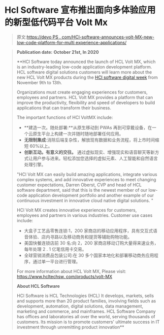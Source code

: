 # Hcl Software 宣布推出面向多体验应用的新型低代码平台 Volt Mx

> 原文:[https://devo PS . com/HCl-software-announces-volt-MX-new-low-code-platform-for-multi experience-applications/](https://devops.com/hcl-software-announces-volt-mx-new-low-code-platform-for-multiexperience-applications/)

> **Publication date:** ****October 21st,** ****In 2020******
> 
>  **HCl Software today announced the launch of HCL Volt MX, which is an industry-leading low-code application development platform. HCL software digital solutions customers will learn more about the new HCL Volt MX products during the [HCl software digital week](http://link.mediaoutreach.meltwater.com/ls/click?upn=VEObaF5BapXIE9oePSgmyMcaky5I2H02tnqHEeSHsdU0J1tgjyIxXzcV8cNEuTclNnALwt6c7fknRTAt1f-2FxuA-3D-3DqO6l_1t4-2BOg2k7wiQWuhTGn5MziV3TfjsjGhnCpxt5L4LW1fhe3dilWRJlFTonV6W0QZ29gv6sWs-2FdsZaBlogGIoRRfwVmk-2F9uOP4gFL0MhVGmZ4tn7kThW6AflS9bVzgtF6lQiUWcoHxAdThRzPKMiBy2N9hzIxk8NOd3tpMh9Lhaw-2FFyMpNxeMa4u4OJ5rVvL0L5jX-2FA1opo4i1gSXd-2Bu8ts34wl1-2BVQmgLgwkqOpbW8NCTp-2BYiLg0dtDGWGJzZsJWbCJ-2B7gAtfgmy-2BGzCPZILWIboc2OjTf0xxCXX-2F-2B-2BeRuIlUMOFjRGEZYSYMddbEviN9xGmWyMP6dIeZhH5vjql9pfnVPKYIOae7Ufb8b9oNZ-2B6333k-2BTIdryYdoJNZxKnNFuq-2FpXe3ACVvZTjPRz47LuA-3D-3D) from November 9th to 13th.
> 
> Organizations must create engaging experiences for customers, employees and partners. HCL Volt MX provides a platform that can improve the productivity, flexibility and speed of developers to build applications that can transform their business. <wbr>
> 
> The important functions of HCl VoltMX include:
> 
> *   **建造一次。随处部署:**从原生移动到 PWAs 再到可穿戴设备，在一个云原生平台上构建一次并随时随地部署任何应用。
> *   **无限制集成**:消除后端复杂性，解放现有数据和业务流程，将上市时间缩短 60%以上。
> *   **创新互动。有意义的交往。** 通过虚拟现实、增强现实和语音聊天等新方式让用户参与进来。轻松添加您选择的虚拟元素、人工智能和自然语言处理引擎。
> 
> "HCl Volt MX can easily build amazing applications, integrate various complex systems, and add innovative experiences to meet changing customer expectations, Darren Oberst, CVP and head of HCL software department, said that this is the newest member of our low-code application development portfolio and another example of our continuous investment in innovative cloud native digital solutions. "
> 
> HCl Volt MX creates innovative experiences for customers, employees and partners in various industries. Customer use cases include:
> 
> *   大盒子工艺品零售连锁:1，200 家商店的移动应用程序，具有交互式语音体验、店内寻路以及移动商务和提货等辅助购物功能。
> *   美国快餐连锁店前 30 名:向 2，200 家商店移动订购大量得来速业务，每年处理 2 . 1 亿笔信用卡交易。
> *   全球营销消费品包装公司:在 30 多个国家本地化和部署移动商务应用程序，通过单一平台进行管理。
> 
> For more information about HCL Volt MX, Please visit: [https://www.hcltechsw. <wbr> com/products/volt-MX](http://link.mediaoutreach.meltwater.com/ls/click?upn=VEObaF5BapXIE9oePSgmyMcaky5I2H02tnqHEeSHsdX2jLz0fxPVSa6mU8jlzzmZqc1Ny8wK-2FLhM41hRVRcqcw-3D-3DsK86_1t4-2BOg2k7wiQWuhTGn5MziV3TfjsjGhnCpxt5L4LW1fhe3dilWRJlFTonV6W0QZ29gv6sWs-2FdsZaBlogGIoRRfwVmk-2F9uOP4gFL0MhVGmZ4tn7kThW6AflS9bVzgtF6lQiUWcoHxAdThRzPKMiBy2N9hzIxk8NOd3tpMh9Lhaw-2FFyMpNxeMa4u4OJ5rVvL0L5jX-2FA1opo4i1gSXd-2Bu8ts6AYeADzZ3cHAeuOEbCLHehhUD2AaAkLoTzudZwGNJlnWEL2-2BP4IeV-2FpALzjYEHluYxDM7lkE4Mhwk-2FSyqpL1XZu-2FVghDsM6-2FasR7nYXEQesKNSACursLaLxI2FyA5revAcfSyPcOV9OmTA9Bw9-2F9ygpGq-2FbTGpGV6EZoQoD7IZnjMYmesUPfKarUL5M4RfboQ-3D-3D) 
> 
> **About HCL Software**
> 
> HCl Software is HCL Technologies (HCL) It develops, markets, sells and supports more than 20 product families, involving fields such as development, automation, digital solutions, data management, marketing and commerce, and mainframes. HCL Software Company has offices and laboratories all over the world, serving thousands of customers. Its mission is to promote customers' ultimate success in IT investment through unremitting product innovation**